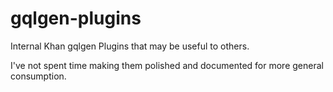 # gqlgen-plugins
Internal Khan gqlgen Plugins that may be useful to others.

I've not spent time making them polished and documented for more general consumption.
